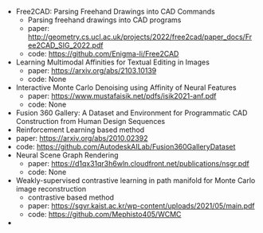 - Free2CAD: Parsing Freehand Drawings into CAD Commands
  - Parsing freehand drawings into CAD programs
  - paper: http://geometry.cs.ucl.ac.uk/projects/2022/free2cad/paper_docs/Free2CAD_SIG_2022.pdf
  - code: https://github.com/Enigma-li/Free2CAD
- Learning Multimodal Affinities for Textual Editing in Images
  - paper: https://arxiv.org/abs/2103.10139
  - code: None
- Interactive Monte Carlo Denoising using Affinity of Neural Features
  -  paper: https://www.mustafaisik.net/pdfs/isik2021-anf.pdf
  -  code: None
-  Fusion 360 Gallery: A Dataset and Environment for Programmatic CAD Construction from Human Design Sequences
  - Reinforcement Learning based method
  - paper: https://arxiv.org/abs/2010.02392
  - code: https://github.com/AutodeskAILab/Fusion360GalleryDataset
- Neural Scene Graph Rendering
  - paper: https://d1qx31qr3h6wln.cloudfront.net/publications/nsgr.pdf
  - code: None
- Weakly-supervised contrastive learning in path manifold for Monte Carlo image reconstruction
  - contrastive based method
  - paper: https://sgvr.kaist.ac.kr/wp-content/uploads/2021/05/main.pdf
  - code: https://github.com/Mephisto405/WCMC
- 
